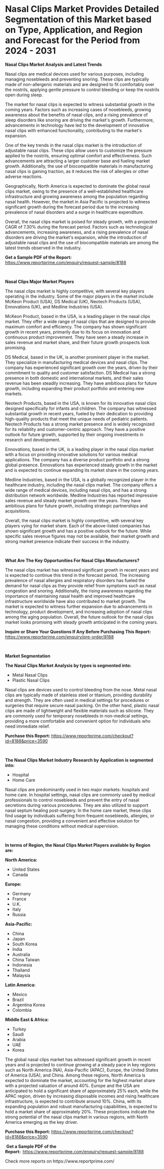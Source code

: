 <p><h1>Nasal Clips Market Provides Detailed Segmentation of this Market based on Type, Application, and Region and Forecast for the Period from 2024 - 2031</h1></p><p><strong>Nasal Clips Market Analysis and Latest Trends</strong></p>
<p><p>Nasal clips are medical devices used for various purposes, including managing nosebleeds and preventing snoring. These clips are typically made of non-allergenic materials and are designed to fit comfortably over the nostrils, applying gentle pressure to control bleeding or keep the nostrils open during sleep.</p><p>The market for nasal clips is expected to witness substantial growth in the coming years. Factors such as increasing cases of nosebleeds, growing awareness about the benefits of nasal clips, and a rising prevalence of sleep disorders like snoring are driving the market's growth. Furthermore, advancements in technology have led to the development of innovative nasal clips with enhanced functionality, contributing to the market's expansion.</p><p>One of the key trends in the nasal clips market is the introduction of adjustable nasal clips. These clips allow users to customize the pressure applied to the nostrils, ensuring optimal comfort and effectiveness. Such advancements are attracting a larger customer base and fueling market growth. Additionally, the use of biocompatible materials in manufacturing nasal clips is gaining traction, as it reduces the risk of allergies or other adverse reactions.</p><p>Geographically, North America is expected to dominate the global nasal clips market, owing to the presence of a well-established healthcare infrastructure and growing awareness among the population regarding nasal health. However, the market in Asia Pacific is projected to witness significant growth during the forecast period due to the increasing prevalence of nasal disorders and a surge in healthcare expenditure.</p><p>Overall, the nasal clips market is poised for steady growth, with a projected CAGR of 7.30% during the forecast period. Factors such as technological advancements, increasing awareness, and a rising prevalence of nasal disorders are driving the market's expansion, while the introduction of adjustable nasal clips and the use of biocompatible materials are among the latest trends observed in the industry.</p></p>
<p><strong>Get a Sample PDF of the Report:&nbsp;</strong> <a href="https://www.reportprime.com/enquiry/request-sample/8188">https://www.reportprime.com/enquiry/request-sample/8188</a></p>
<p>&nbsp;</p>
<p><strong>Nasal Clips Major Market Players</strong></p>
<p><p>The nasal clips market is highly competitive, with several key players operating in the industry. Some of the major players in the market include McKeon Product (USA), DS Medical (UK), Neotech Products (USA), Ennovations (UK), and Medline Industries (USA).</p><p>McKeon Product, based in the USA, is a leading player in the nasal clips market. They offer a wide range of nasal clips that are designed to provide maximum comfort and efficiency. The company has shown significant growth in recent years, primarily due to its focus on innovation and continuous product improvement. They have seen a steady increase in sales revenue and market share, and their future growth prospects look promising.</p><p>DS Medical, based in the UK, is another prominent player in the market. They specialize in manufacturing medical devices and nasal clips. The company has experienced significant growth over the years, driven by their commitment to quality and customer satisfaction. DS Medical has a strong presence in both domestic and international markets, and their sales revenue has been steadily increasing. They have ambitious plans for future growth, including expanding their product portfolio and entering new markets.</p><p>Neotech Products, based in the USA, is known for its innovative nasal clips designed specifically for infants and children. The company has witnessed substantial growth in recent years, fueled by their dedication to providing high-quality products that meet the unique needs of pediatric patients. Neotech Products has a strong market presence and is widely recognized for its reliability and customer-centric approach. They have a positive outlook for future growth, supported by their ongoing investments in research and development.</p><p>Ennovations, based in the UK, is a leading player in the nasal clips market with a focus on providing innovative solutions for various medical applications. The company has a diverse product portfolio and a strong global presence. Ennovations has experienced steady growth in the market and is expected to continue expanding its market share in the coming years.</p><p>Medline Industries, based in the USA, is a globally recognized player in the healthcare industry, including the nasal clips market. The company offers a wide range of medical devices, including nasal clips, and has a strong distribution network worldwide. Medline Industries has reported impressive sales revenue and steady market growth over the years. They have ambitious plans for future growth, including strategic partnerships and acquisitions.</p><p>Overall, the nasal clips market is highly competitive, with several key players vying for market share. Each of the above-listed companies has shown significant growth and has a positive outlook for the future. While specific sales revenue figures may not be available, their market growth and strong market presence indicate their success in the industry.</p></p>
<p>&nbsp;</p>
<p><strong>What Are The Key Opportunities For Nasal Clips Manufacturers?</strong></p>
<p><p>The nasal clips market has witnessed significant growth in recent years and is expected to continue this trend in the forecast period. The increasing prevalence of nasal allergies and respiratory disorders has fueled the demand for nasal clips as they provide relief from symptoms such as nasal congestion and snoring. Additionally, the rising awareness regarding the importance of maintaining nasal health and improved healthcare infrastructure worldwide have also contributed to market growth. The market is expected to witness further expansion due to advancements in technology, product development, and increasing adoption of nasal clips among the aging population. Overall, the future outlook for the nasal clips market looks promising with steady growth anticipated in the coming years.</p></p>
<p><strong>Inquire or Share Your Questions If Any Before Purchasing This Report:</strong> <a href="https://www.reportprime.com/enquiry/pre-order/8188">https://www.reportprime.com/enquiry/pre-order/8188</a></p>
<p>&nbsp;</p>
<p><strong>Market Segmentation</strong></p>
<p><strong>The Nasal Clips Market Analysis by types is segmented into:</strong></p>
<p><ul><li>Metal Nasal Clips</li><li>Plastic Nasal Clips</li></ul></p>
<p><p>Nasal clips are devices used to control bleeding from the nose. Metal nasal clips are typically made of stainless steel or titanium, providing durability and strength. They are often used in medical settings for procedures or surgeries that require secure nasal packing. On the other hand, plastic nasal clips are made of lightweight and flexible materials such as silicone. They are commonly used for temporary nosebleeds in non-medical settings, providing a more comfortable and convenient option for individuals who need immediate relief.</p></p>
<p><strong>Purchase this Report:&nbsp;</strong><a href="https://www.reportprime.com/checkout?id=8188&price=3590">https://www.reportprime.com/checkout?id=8188&price=3590</a></p>
<p>&nbsp;</p>
<p><strong>The Nasal Clips Market Industry Research by Application is segmented into:</strong></p>
<p><ul><li>Hospital</li><li>Home Care</li></ul></p>
<p><p>Nasal clips are predominantly used in two major markets: hospitals and home care. In hospital settings, nasal clips are commonly used by medical professionals to control nosebleeds and prevent the entry of nasal secretions during various procedures. They are also utilized to support nasal septum healing post-surgery. In the home care market, these clips find usage by individuals suffering from frequent nosebleeds, allergies, or nasal congestion, providing a convenient and effective solution for managing these conditions without medical supervision.</p></p>
<p>&nbsp;</p>
<p><strong>In terms of Region, the Nasal Clips Market Players available by Region are:</strong></p>
<p>
    <p> <strong> North America: </strong>
        <ul>
            <li>United States</li>
            <li>Canada</li>
        </ul>
        </p> 
    <p> <strong> Europe: </strong>
        <ul>
            <li>Germany</li>
            <li>France</li>
            <li>U.K.</li>
            <li>Italy</li>
            <li>Russia</li>
        </ul>
        </p> 
    <p> <strong> Asia-Pacific: </strong>
        <ul>
            <li>China</li>
            <li>Japan</li>
            <li>South Korea</li>
            <li>India</li>
            <li>Australia</li>
            <li>China Taiwan</li>
            <li>Indonesia</li>
            <li>Thailand</li>
            <li>Malaysia</li>
        </ul>
        </p> 
    <p> <strong> Latin America: </strong>
        <ul>
            <li>Mexico</li>
            <li>Brazil</li>
            <li>Argentina Korea</li>
            <li>Colombia</li>
        </ul>
        </p> 
    <p> <strong> Middle East & Africa: </strong>
        <ul>
            <li>Turkey</li>
            <li>Saudi</li>
            <li>Arabia</li>
            <li>UAE</li>
            <li>Korea</li>
        </ul>
    </p>
    </p>
<p><p>The global nasal clips market has witnessed significant growth in recent years and is projected to continue growing at a steady pace in key regions such as North America (NA), Asia-Pacific (APAC), Europe, the United States of America (USA), and China. Among these regions, North America is expected to dominate the market, accounting for the highest market share with a projected valuation of around 40%. Europe and the USA are anticipated to hold a significant share of approximately 25% each, while the APAC region, driven by increasing disposable incomes and rising healthcare infrastructure, is expected to contribute around 10%. China, with its expanding population and robust manufacturing capabilities, is expected to hold a market share of approximately 20%. These projections indicate the strong potential of the nasal clips market in various regions, with North America emerging as the key driver.</p></p>
<p><strong>Purchase this Report: </strong><a href="https://www.reportprime.com/checkout?id=8188&price=3590">https://www.reportprime.com/checkout?id=8188&price=3590</a></p>
<p>&nbsp;<strong>Get a Sample PDF of the Report:&nbsp;&nbsp;</strong><a href="https://www.reportprime.com/enquiry/request-sample/8188">https://www.reportprime.com/enquiry/request-sample/8188</a></p>
<p><strong></strong></p>
<p>Check more reports on https://www.reportprime.com/</p>